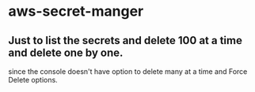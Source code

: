 # aws-secret-manger

## Just to list the secrets and delete 100 at a time and delete one by one.


since the console doesn't have option to delete many at a time and Force Delete options. 
